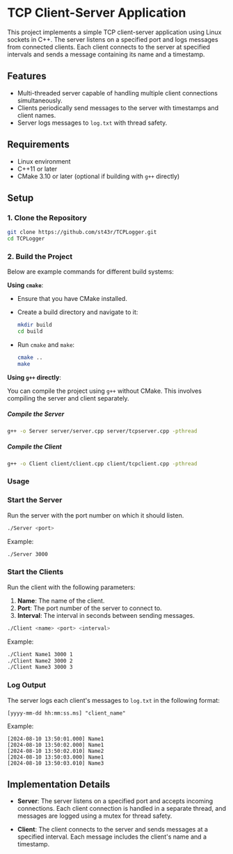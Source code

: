 # TCP Client-Server Application

This project implements a simple TCP client-server application using Linux sockets in C++.
The server listens on a specified port and logs messages from connected clients.
Each client connects to the server at specified intervals and sends a message containing its name and a timestamp.

## Features

- Multi-threaded server capable of handling multiple client connections simultaneously.
- Clients periodically send messages to the server with timestamps and client names.
- Server logs messages to `log.txt` with thread safety.

## Requirements

- Linux environment
- C++11 or later
- CMake 3.10 or later (optional if building with `g++` directly)

## Setup

### 1. Clone the Repository

```sh
git clone https://github.com/st43r/TCPLogger.git
cd TCPLogger
```

### 2. Build the Project
Below are example commands for different build systems:

**Using `cmake`**:

- Ensure that you have CMake installed.
- Create a build directory and navigate to it:

   ```bash
   mkdir build
   cd build
   ```

- Run `cmake` and `make`:

   ```bash
   cmake ..
   make
   ```

**Using `g++` directly**:

You can compile the project using `g++` without CMake. This involves compiling the server and client separately.

##### Compile the Server

   ```bash
   g++ -o Server server/server.cpp server/tcpserver.cpp -pthread
   ```

##### Compile the Client

   ```bash
   g++ -o Client client/client.cpp client/tcpclient.cpp -pthread
   ```

### Usage

### Start the Server

Run the server with the port number on which it should listen.

```bash
./Server <port>
```

Example:

```bash
./Server 3000
```

### Start the Clients

Run the client with the following parameters:

1. **Name**: The name of the client.
2. **Port**: The port number of the server to connect to.
3. **Interval**: The interval in seconds between sending messages.

```bash
./Client <name> <port> <interval>
```

Example:

```bash
./Client Name1 3000 1
./Client Name2 3000 2
./Client Name3 3000 3
```

### Log Output

The server logs each client's messages to `log.txt` in the following format:

```
[yyyy-mm-dd hh:mm:ss.ms] "client_name"
```

Example:

```
[2024-08-10 13:50:01.000] Name1
[2024-08-10 13:50:02.000] Name1
[2024-08-10 13:50:02.010] Name2
[2024-08-10 13:50:03.000] Name1
[2024-08-10 13:50:03.010] Name3
```

## Implementation Details

- **Server**: The server listens on a specified port and accepts incoming connections. Each client connection is handled in a separate thread, and messages are logged using a mutex for thread safety.

- **Client**: The client connects to the server and sends messages at a specified interval. Each message includes the client's name and a timestamp.
